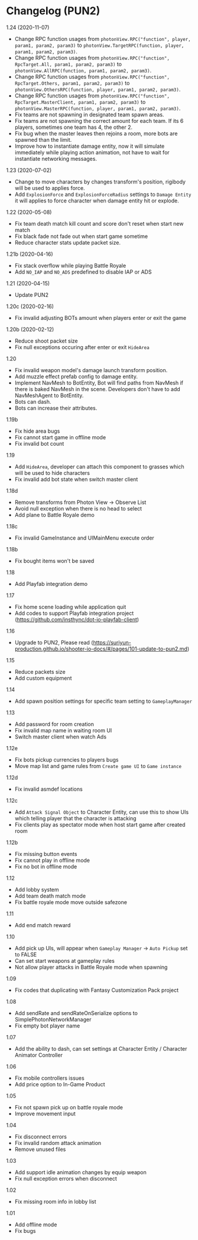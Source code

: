 # Changelog (PUN2)

1.24 (2020-11-07)
- Change RPC function usages from `photonView.RPC("function", player, param1, param2, param3)` to `photonView.TargetRPC(function, player, param1, param2, param3)`.
- Change RPC function usages from `photonView.RPC("function", RpcTarget.All, param1, param2, param3)` to `photonView.AllRPC(function, param1, param2, param3)`.
- Change RPC function usages from `photonView.RPC("function", RpcTarget.Others, param1, param2, param3)` to `photonView.OthersRPC(function, player, param1, param2, param3)`.
- Change RPC function usages from `photonView.RPC("function", RpcTarget.MasterClient, param1, param2, param3)` to `photonView.MasterRPC(function, player, param1, param2, param3)`.
- Fix teams are not spawning in designated team spawn areas.
- Fix teams are not spawning the correct amount for each team. If its 6 players, sometimes one team has 4, the other 2.
- Fix bug when the master leaves then rejoins a room, more bots are spawned than the limit.
- Improve how to instantiate damage entity, now it will simulate immediately while playing action animation, not have to wait for instantiate networking messages.

1.23 (2020-07-02)
- Change to move characters by changes transform's position, rigibody will be used to applies force.
- Add `ExplosionForce` and `ExplosionForceRadius` settings to `Damage Entity` it will applies to force character when damage entity hit or explode.

1.22 (2020-05-08)
- Fix team death match kill count and score don't reset when start new match
- Fix black fade not fade out when start game sometime
- Reduce character stats update packet size.

1.21b (2020-04-16)
- Fix stack overflow while playing Battle Royale
- Add `NO_IAP` and `NO_ADS` predefined to disable IAP or ADS

1.21 (2020-04-15)
- Update PUN2

1.20c (2020-02-16)
- Fix invalid adjusting BOTs amount when players enter or exit the game

1.20b (2020-02-12)
- Reduce shoot packet size
- Fix null exceptions occuring after enter or exit `HideArea`

1.20
- Fix invalid weapon model's damage launch transform position.
- Add muzzle effect prefab config to damage entity.
- Implement NavMesh to BotEntity, Bot will find paths from NavMesh if there is baked NavMesh in the scene. Developers don't have to add NavMeshAgent to BotEntity.
- Bots can dash.
- Bots can increase their attributes.

1.19b
- Fix hide area bugs
- Fix cannot start game in offline mode
- Fix invalid bot count

1.19
- Add `HideArea`, developer can attach this component to grasses which will be used to hide characters
- Fix invalid add bot state when switch master client

1.18d
- Remove transforms from Photon View → Observe List
- Avoid null exception when there is no head to select
- Add plane to Battle Royale demo

1.18c
- Fix invalid GameInstance and UIMainMenu execute order

1.18b
- Fix bought items won't be saved

1.18
- Add Playfab integration demo

1.17
- Fix home scene loading while application quit
- Add codes to support Playfab integration project (https://github.com/insthync/dot-io-playfab-client)

1.16
- Upgrade to PUN2, Please read (https://suriyun-production.github.io/shooter-io-docs/#/pages/101-update-to-pun2.md)

1.15
- Reduce packets size
- Add custom equipment

1.14
- Add spawn position settings for specific team setting to `GameplayManager`

1.13
- Add password for room creation
- Fix invalid map name in waiting room UI
- Switch master client when watch Ads

1.12e
- Fix bots pickup currencies to players bugs
- Move map list and game rules from `Create game UI` to `Game instance`

1.12d
- Fix invalid asmdef locations

1.12c
- Add `Attack Signal Object` to Character Entity, can use this to show UIs which telling player that the character is attacking
- Fix clients play as spectator mode when host start game after created room

1.12b
- Fix missing button events
- Fix cannot play in offline mode
- Fix no bot in offline mode

1.12
- Add lobby system
- Add team death match mode
- Fix battle royale mode move outside safezone

1.11
- Add end match reward

1.10
- Add pick up UIs, will appear when `Gameplay Manager` -> `Auto Pickup` set to FALSE
- Can set start weapons at gameplay rules
- Not allow player attacks in Battle Royale mode when spawning

1.09
- Fix codes that duplicating with Fantasy Customization Pack project

1.08
- Add sendRate and sendRateOnSerialize options to SimplePhotonNetworkManager
- Fix empty bot player name

1.07
- Add the ability to dash, can set settings at Character Entity / Character Animator Controller

1.06
- Fix mobile controllers issues
- Add price option to In-Game Product

1.05
- Fix not spawn pick up on battle royale mode
- Improve movement input

1.04
- Fix disconnect errors
- Fix invalid random attack animation
- Remove unused files

1.03
- Add support idle animation changes by equip weapon
- Fix null exception errors when disconnect

1.02
- Fix missing room info in lobby list

1.01
- Add offline mode
- Fix bugs